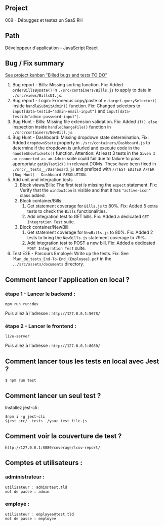 ## Project
009 - Débuggez et testez un SaaS RH

## Path 
Développeur d'application - JavaScript React

## Bug / Fix summary 

[See project kanban "Billed bugs and tests TO DO"](https://www.notion.so/a7a612fc166747e78d95aa38106a55ec?v=2a8d3553379c4366b6f66490ab8f0b90)

1. Bug report - Bills: Missing sorting function. Fix: Added `orderBillsByDate()` in `./src/containers/Bills.js` to apply to data in `./src/views/BillsUI.js`.
2. Bug report - Login: Erroneous copy/paste of `e.target.querySelector()` inside `handleSubmitAdmin()` function. Fix: Changed selectors to `input[data-testid="admin-email-input"]` and `input[data-testid="admin-password-input"]`. 
3. Bug Hunt - Bills: Missing file extension validation. Fix: Added `if() else` inspection inside `handleChangeFile()` function in `./src/containers/NewBill.js`.
4. Bug Hunt - Dashboard: Missing dropdown state determination. Fix: Added `dropdownState` property in `./src/containers/Dashboard.js` to determine if the dropdown is unfurled and execute code in the `handleShowTickets()` function. Attention: At least 3 tests in the `Given I am connected as an Admin` suite could fail due to failure to pass appropriate `getByTestId()` in relevant DOMs. These have been fixed in `./src/__tests__/Dashboard.js` and prefixed with `//TEST EDITED AFTER [Bug Hunt] - Dashboard RESOLUTION`.
5. Add unit and integration tests
    1. Block views/Bills: The first test is missing the `expect` statement. Fix: Verify that the `windowIcon` is visible and that it has `"active-icon"` class added.
    2. Block container/Bills: 
        1. Get statement coverage for `Bills.js` to 80%. Fix: Added 5 extra tests to check the `Bills` functionalities.
        2. Add integration test to GET bills. Fix: Added a dedicated `GET Integration Test` suite.
    3. Block container/NewBill: 
        1. Get statement coverage for `NewBills.js` to 80%. Fix: Added 2 tests to bring the `NewBills.js` statement coverage to 79%.
        2. Add integration test to POST a new bill. Fix: Added a dedicated `POST Integration Test` suite.
6. Test E2E - Parcours Employé: Write up the tests. Fix: See `Plan_de_tests_End-To-End_(Employee).pdf` in the `../src/assets/documents` directory.


## Comment lancer l'application en local ?

### étape 1 - Lancer le backend :

```
npm run run:dev
```

Puis allez à l'adresse : `http://127.0.0.1:5678/`

### étape 2 - Lancer le frontend :

```
live-server
```

Puis allez à l'adresse : `http://127.0.0.1:8080/`


## Comment lancer tous les tests en local avec Jest ?

```
$ npm run test
```

## Comment lancer un seul test ?

Installez jest-cli :

```
$npm i -g jest-cli
$jest src/__tests__/your_test_file.js
```

## Comment voir la couverture de test ?

`http://127.0.0.1:8080/coverage/lcov-report/`

## Comptes et utilisateurs :

### administrateur : 
```
utilisateur : admin@test.tld 
mot de passe : admin
```
### employé :
```
utilisateur : employee@test.tld
mot de passe : employee
```
